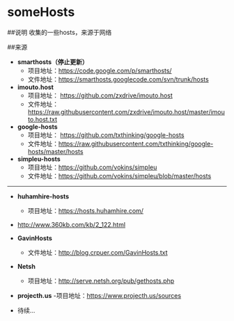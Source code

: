 someHosts
=========

##说明
收集的一些hosts，来源于网络

##来源
- **smarthosts（停止更新）**
    - 项目地址：<https://code.google.com/p/smarthosts/>
    - 文件地址：https://smarthosts.googlecode.com/svn/trunk/hosts
- **imouto.host**
    - 项目地址： <https://github.com/zxdrive/imouto.host>
    - 文件地址：https://raw.githubusercontent.com/zxdrive/imouto.host/master/imouto.host.txt
- **google-hosts**
    - 项目地址： <https://github.com/txthinking/google-hosts>
    - 文件地址：https://raw.githubusercontent.com/txthinking/google-hosts/master/hosts
- **simpleu-hosts**
    - 项目地址：https://github.com/vokins/simpleu
    - 文件地址：https://github.com/vokins/simpleu/blob/master/hosts

--------------------------------
- **huhamhire-hosts**
    - 项目地址：<https://hosts.huhamhire.com/>
- <http://www.360kb.com/kb/2_122.html>
- **GavinHosts**
    - 文件地址：<http://blog.crpuer.com/GavinHosts.txt>
- **Netsh**
    - 项目地址：<http://serve.netsh.org/pub/gethosts.php>
- **projecth.us**
    -项目地址：<https://www.projecth.us/sources>

- 待续...
